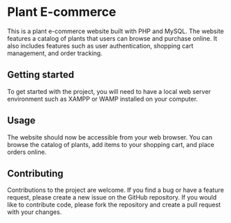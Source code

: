 # Plant E-commerce
This is a plant e-commerce website built with PHP and MySQL. The website features a catalog of plants that users can browse and purchase online. It also includes features such as user authentication, shopping cart management, and order tracking.

## Getting started
To get started with the project, you will need to have a local web server environment such as XAMPP or WAMP installed on your computer.



## Usage
The website should now be accessible from your web browser. You can browse the catalog of plants, add items to your shopping cart, and place orders online.

## Contributing

Contributions to the project are welcome. If you find a bug or have a feature request, please create a new issue on the GitHub repository. If you would like to contribute code, please fork the repository and create a pull request with your changes.
